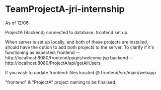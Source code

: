 # TeamProjectA-jri-internship

As of 12/06:

ProjectA (Backend) connected to database.
frontend set up.

When server is set up locally, and both of these projects are installed, should have the option to add both projects to the server.
	To clarify if it's functioning as expected:
		frontend -- http://localhost:8080/frontend/pages/welcome.jsp
		backend -- http://localhost:8080/ProjectA/api/getAllUsers
		
If you wish to update frontend:
files located @ frontend/src/main/webapp

"frontend" & "ProjectA" project naming to be finalised.

		
